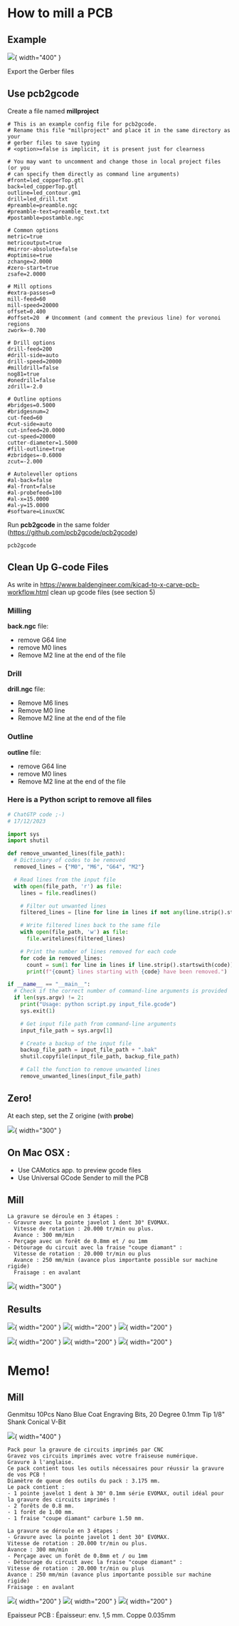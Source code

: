 # How to mill a PCB

## Example

![](../CNC/Images/2023-12-13_22-09-42.png){ width="400" }

Export the Gerber files

## Use pcb2gcode

Create a file named **millproject**

```
# This is an example config file for pcb2gcode.
# Rename this file "millproject" and place it in the same directory as your
# gerber files to save typing
# <option>=false is implicit, it is present just for clearness

# You may want to uncomment and change those in local project files (or you
# can specify them directly as command line arguments)
#front=led_copperTop.gtl
back=led_copperTop.gtl
outline=led_contour.gm1
drill=led_drill.txt
#preamble=preamble.ngc
#preamble-text=preamble_text.txt
#postamble=postamble.ngc

# Common options
metric=true
metricoutput=true
#mirror-absolute=false
#optimise=true
zchange=2.0000
#zero-start=true
zsafe=2.0000

# Mill options
#extra-passes=0
mill-feed=60
mill-speed=20000
offset=0.400
#offset=20  # Uncomment (and comment the previous line) for voronoi regions
zwork=-0.700

# Drill options
drill-feed=200
#drill-side=auto
drill-speed=20000
#milldrill=false
nog81=true
#onedrill=false
zdrill=-2.0

# Outline options
#bridges=0.5000
#bridgesnum=2
cut-feed=60
#cut-side=auto
cut-infeed=20.0000
cut-speed=20000
cutter-diameter=1.5000
#fill-outline=true
#zbridges=-0.6000
zcut=-2.000

# Autoleveller options
#al-back=false
#al-front=false
#al-probefeed=100
#al-x=15.0000
#al-y=15.0000
#software=LinuxCNC
```
Run **pcb2gcode** in the same folder (https://github.com/pcb2gcode/pcb2gcode)
```
pcb2gcode
```

## Clean Up G-code Files

As write in https://www.baldengineer.com/kicad-to-x-carve-pcb-workflow.html clean up gcode files (see section 5)

### Milling
**back.ngc** file:

- remove G64 line
- remove M0 lines
- Remove M2 line at the end of the file

### Drill
**drill.ngc** file:

- Remove M6 lines
- Remove M0 line
- Remove M2 line at the end of the file

### Outline
**outline** file:

- remove G64 line
- remove M0 lines
- Remove M2 line at the end of the file

### Here is a Python script to remove all files
``` python
# ChatGTP code ;-)
# 17/12/2023

import sys
import shutil

def remove_unwanted_lines(file_path):
  # Dictionary of codes to be removed
  removed_lines = {"M0", "M6", "G64", "M2"}

  # Read lines from the input file
  with open(file_path, 'r') as file:
    lines = file.readlines()

    # Filter out unwanted lines
    filtered_lines = [line for line in lines if not any(line.strip().startswith(code) for code in removed_lines)]

    # Write filtered lines back to the same file
    with open(file_path, 'w') as file:
      file.writelines(filtered_lines)

    # Print the number of lines removed for each code
    for code in removed_lines:
      count = sum(1 for line in lines if line.strip().startswith(code))
      print(f"{count} lines starting with {code} have been removed.")

if __name__ == "__main__":
  # Check if the correct number of command-line arguments is provided
  if len(sys.argv) != 2:
    print("Usage: python script.py input_file.gcode")
    sys.exit(1)

    # Get input file path from command-line arguments
    input_file_path = sys.argv[1]

    # Create a backup of the input file
    backup_file_path = input_file_path + ".bak"
    shutil.copyfile(input_file_path, backup_file_path)

    # Call the function to remove unwanted lines
    remove_unwanted_lines(input_file_path)

```

## Zero!
At each step, set the Z origine (with **probe**)

![](../CNC/Images/IMG_2964.jpg){ width="300" }

## On Mac OSX :

- Use CAMotics app. to preview gcode files
- Use Universal GCode Sender to mill the PCB

## Mill

```
La gravure se déroule en 3 étapes :
- Gravure avec la pointe javelot 1 dent 30° EVOMAX.
  Vitesse de rotation : 20.000 tr/min ou plus.
  Avance : 300 mm/min
- Perçage avec un forêt de 0.8mm et / ou 1mm
- Détourage du circuit avec la fraise "coupe diamant" :
  Vitesse de rotation : 20.000 tr/min ou plus
  Avance : 250 mm/min (avance plus importante possible sur machine rigide)
  Fraisage : en avalant
```

![](../CNC/Images/IMG_2977.jpg){ width="300" }

## Results


![](../CNC/Images/IMG_2959.jpg){ width="200" }
![](../CNC/Images/IMG_2963.jpg){ width="200" }
![](../CNC/Images/IMG_2969.jpg){ width="200" }

![](../CNC/Images/IMG_2970.jpg){ width="200" }
![](../CNC/Images/IMG_2972.jpg){ width="200" }
![](../CNC/Images/IMG_2973.jpg){ width="200" }



# Memo!
## Mill

Genmitsu 10Pcs Nano Blue Coat Engraving Bits, 20 Degree 0.1mm Tip 1/8" Shank Conical V-Bit

![](../CNC/Images/2023-12-03_09-02-01.png){ width="400" }

```
Pack pour la gravure de circuits imprimés par CNC
Gravez vos circuits imprimés avec votre fraiseuse numérique.
Gravure à l'anglaise.
Ce pack contient tous les outils nécessaires pour réussir la gravure de vos PCB !
Diamètre de queue des outils du pack : 3.175 mm.
Le pack contient :
- 1 pointe javelot 1 dent à 30° 0.1mm série EVOMAX, outil idéal pour la gravure des circuits imprimés !
- 2 forêts de 0.8 mm.
- 1 forêt de 1.00 mm.
- 1 fraise "coupe diamant" carbure 1.50 mm.

La gravure se déroule en 3 étapes :
- Gravure avec la pointe javelot 1 dent 30° EVOMAX.
Vitesse de rotation : 20.000 tr/min ou plus.
Avance : 300 mm/min
- Perçage avec un forêt de 0.8mm et / ou 1mm
- Détourage du circuit avec la fraise "coupe diamant" :
Vitesse de rotation : 20.000 tr/min ou plus
Avance : 250 mm/min (avance plus importante possible sur machine rigide)
Fraisage : en avalant
```

![](../CNC/Images/gravure-pcb-cnc-gravure-anglaise-gravure-circuit-imprime-evomax-2.jpg){ width="200" }
![](../CNC/Images/gravure-pcb-cnc-gravure-anglaise-gravure-circuit-imprime-evomax-3.jpg){ width="200" }
![](../CNC/Images/gravure-pcb-cnc-gravure-anglaise-gravure-circuit-imprime-evomax.jpg){ width="200" }

Epaisseur PCB : Épaisseur: env. 1,5 mm.
Coppe 0.035mm